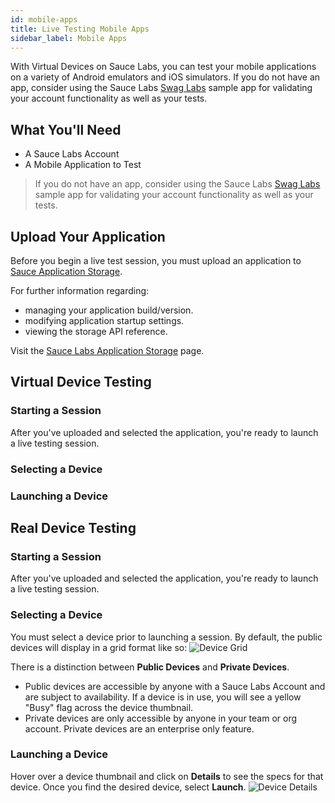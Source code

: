 ```yaml
---
id: mobile-apps
title: Live Testing Mobile Apps
sidebar_label: Mobile Apps
---
```


With Virtual Devices on Sauce Labs, you can test your mobile applications on a variety of Android emulators and iOS simulators. If you do not have an app, consider using the Sauce Labs [Swag Labs](https://github.com/saucelabs/sample-app-mobile) sample app for validating your account functionality as well as your tests. 

## What You'll Need
* A Sauce Labs Account
* A Mobile Application to Test
> If you do not have an app, consider using the Sauce Labs [Swag Labs](https://github.com/saucelabs/sample-app-mobile) sample app for validating your account functionality as well as your tests.

## Upload Your Application
Before you begin a live test session, you must upload an application to [Sauce Application Storage](../../saucelabs-application-storage.md).

For further information regarding:

* managing your application build/version.
* modifying application startup settings.
* viewing the storage API reference.

Visit the [Sauce Labs Application Storage](../../saucelabs-application-storage.md) page.

## Virtual Device Testing

### Starting a Session

After you've uploaded and selected the application, you're ready to launch a live testing session. 

### Selecting a Device

### Launching a Device

## Real Device Testing

### Starting a Session

After you've uploaded and selected the application, you're ready to launch a live testing session. 

### Selecting a Device

You must select a device prior to launching a session. By default, the public devices will display in a grid format like so:
    ![Device Grid](../../assets/device-grid.png)

There is a distinction between __Public Devices__ and __Private Devices__.

* Public devices are accessible by anyone with a Sauce Labs Account and are subject to availability. If a device is in use, you will see a yellow "Busy" flag across the device thumbnail.
* Private devices are only accessible by anyone in your team or org account. Private devices are an enterprise only feature.

### Launching a Device

Hover over a device thumbnail and click on __Details__ to see the specs for that device. Once you find the desired device, select __Launch__.
    ![Device Details](../../assets/device-details.png)
